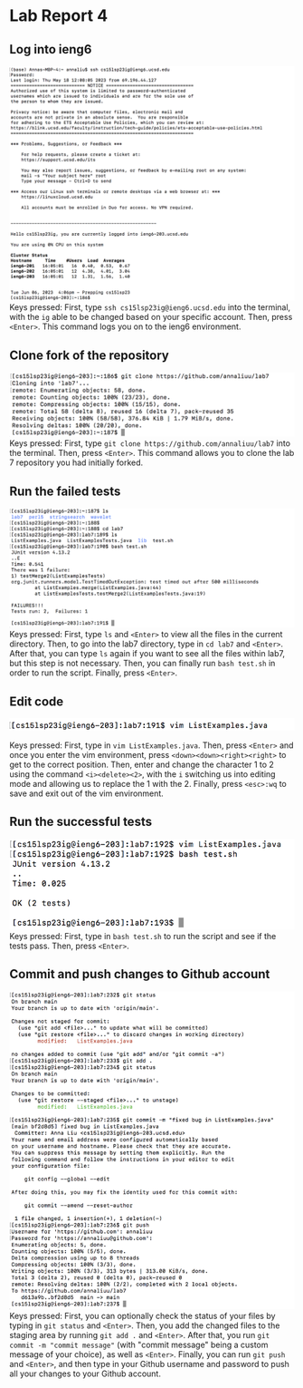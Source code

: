 # Lab Report 4

## Log into ieng6
![image](login_lab4.png)
Keys pressed: First, type `ssh cs15lsp23ig@ieng6.ucsd.edu` into the terminal, with the `ig`
able to be changed based on your specific account. Then, press `<Enter>`. This command logs you on to
the ieng6 environment.


## Clone fork of the repository
![image](clone_lab4.png)
Keys pressed: First, type `git clone https://github.com/annaliuu/lab7` into the terminal.
Then, press `<Enter>`. This command allows you to clone the lab 7 repository you had initially forked.


## Run the failed tests
![image](failed_tests_lab4.png)
Keys pressed: First, type `ls` and `<Enter>` to view all the files in the current directory.
Then, to go into the lab7 directory, type in `cd lab7` and `<Enter>`. After that, you can type `ls`
again if you want to see all the files within lab7, but this step is not necessary.
Then, you can finally run `bash test.sh` in order to run the script. Finally, press
`<Enter>`.


## Edit code
![image](vim_lab4.png)

Keys pressed: First, type in `vim ListExamples.java`. Then, press `<Enter>` and once
you enter the vim environment, press `<down><down><right><right>` to get to the
correct position. Then, enter and change the character 1 to 2 using the command
`<i><delete><2>`, with the `i` switching us into editing mode and allowing us to
replace the 1 with the 2. Finally, press `<esc>:wq` to save and exit out of the vim environment.


## Run the successful tests
![image](passed_test_lab4.png)
Keys pressed: First, type in `bash test.sh` to run the script and see if the tests pass. Then, press `<Enter>`.


## Commit and push changes to Github account
![image](commit_lab4.png)
Keys pressed: First, you can optionally check the status of your files by typing in
`git status` and `<Enter>`. Then, you add the changed files to the staging area by running
`git add .` and `<Enter>`. After that, you run `git commit -m "commit message"` (with "commit message"
being a custom message of your choice), as well as `<Enter>`. Finally, you can run `git push` and `<Enter>`, and
then type in your Github username and password to push all your changes to your Github account.

